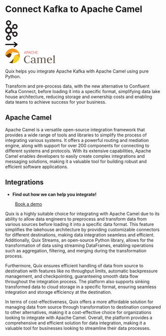 # Connect Kafka to Apache Camel

<div class="connect-images cards blog-grid-card" markdown>
<div>
<img src="../images/kafka_logo.png" width="40px" />
</div>
<div>
<img src="../images/arrow.svg" width="40px" />
</div>
<div>
<img src="./images/apache-camel_1.jpg" />
</div>
</div>

Quix helps you integrate Apache Kafka with Apache Camel using pure Python.

Transform and pre-process data, with the new alternative to Confluent Kafka Connect, before loading it into a specific format, simplifying data lake house architecture, reducing storage and ownership costs and enabling data teams to achieve success for your business.

## Apache Camel

Apache Camel is a versatile open-source integration framework that provides a wide range of tools and libraries to simplify the process of integrating various systems. It offers a powerful routing and mediation engine, along with support for over 200 components for connecting to different systems and protocols. With its extensive capabilities, Apache Camel enables developers to easily create complex integrations and messaging solutions, making it a valuable tool for building robust and efficient software applications.

## Integrations

<div class="grid cards" markdown>

- __Find out how we can help you integrate!__

    <a class="md-button md-button--primary" href="https://quix.io/book-a-demo" target="_blank" style="margin:.5rem;">Book a demo</a>

</div>


Quix is a highly suitable choice for integrating with Apache Camel due to its ability to allow data engineers to preprocess and transform data from various sources before loading it into a specific data format. This feature simplifies the lakehouse architecture by providing customizable connectors for different destinations, making data integration seamless and efficient. Additionally, Quix Streams, an open-source Python library, allows for the transformation of data using streaming DataFrames, enabling operations such as aggregation, filtering, and merging during the transformation process. 

Furthermore, Quix ensures efficient handling of data from source to destination with features like no throughput limits, automatic backpressure management, and checkpointing, guaranteeing smooth data flow throughout the integration process. The platform also supports sinking transformed data to cloud storage in a specific format, ensuring seamless integration and storage efficiency at the destination. 

In terms of cost-effectiveness, Quix offers a more affordable solution for managing data from source through transformation to destination compared to other alternatives, making it a cost-effective choice for organizations looking to integrate with Apache Camel. Overall, the platform provides a comprehensive and efficient solution for data integration, making it a valuable tool for businesses looking to streamline their data processes.

